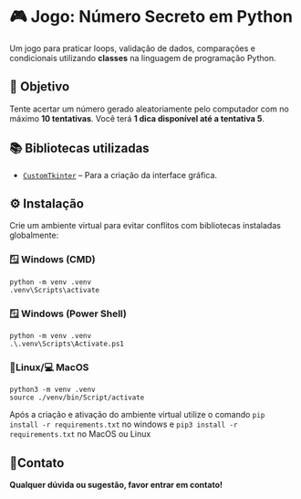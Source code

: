 # 🎮 Jogo: Número Secreto em Python

Um jogo para praticar loops, validação de dados, comparações e condicionais utilizando **classes** na linguagem de programação Python.


## 🎯 Objetivo

Tente acertar um número gerado aleatoriamente pelo computador com no máximo **10 tentativas**. Você terá **1 dica disponível até a tentativa 5**.


## 📚 Bibliotecas utilizadas

- [`CustomTkinter`](https://github.com/TomSchimansky/CustomTkinter) – Para a criação da interface gráfica.


## ⚙️ Instalação

Crie um ambiente virtual para evitar conflitos com bibliotecas instaladas globalmente:

### 🪟 Windows (CMD)

```
python -m venv .venv
.venv\Scripts\activate
```

### 🪟 Windows (Power Shell)
```
python -m venv .venv 
.\.venv\Scripts\Activate.ps1
```

### 🐧Linux/💻 MacOS

```
python3 -m venv .venv
source ./venv/bin/Script/activate
```

Após a criação e ativação do ambiente virtual utilize o comando ``pip install -r requirements.txt`` no windows e ``pip3 install -r requirements.txt`` no MacOS ou Linux


## 📒Contato
**Qualquer dúvida ou sugestão, favor entrar em contato!**

